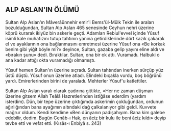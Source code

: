 ## ALP ASLAN'IN ÖLÜMÜ

Sultan Alp Aslan'ın Mâverâünnehir emir'i Bems'ül-Mülk Tekin ile araları bozulduğundan, Sultan Alp Aslan 465 senesinde Ceyhun nehri üzerine köprü kurarak ikiyüz bin askerle geç­ti. Adamları Rebiul'evvel içinde Yûsuf isimli kale muhafızını tutup tahtının yanına getirdiklerinde dört kazık çakarak el ve ayaklarının ona bağlanmasını emretmesi üzerine Yûsuf ona «Be korkak benim gibi yiğit böyle mi?» deyince, Sultan, gazaba gelip yayını eline aldı ve «bırakın şunu» dedi. Bıraktılar. Sultan, ona bir ok attı. Vuramadı. Halbuki o ana kadar at­tığı okta vuramadığı olmamıştı.

Yûsuf hemen Sultan'ın üzerine sıçradı. Sultan tahtından inerken sürçüp yüz üstü düş­tü. Yûsuf onun üzerine atladı. Elindeki bıçakla vurdu, boş böğrünü yardı. Emirerlerinden birini de yaraladı. Mehterler Yûsuf'u katlettiler.

Sultan Alp Aslan yaralı olarak çadırına git­tikte, «Her ne zaman düşman üzerine gitsem Allah Teâlâ Hazretlerinden istiğâse ederdim (yardım isterdim). Dün, bir tepe üzerine çıktığımda askerimin çokluğundan, ordunun ağırlı­ğından bana ayağımın altındaki dağ çalkalanı­yor gibi geldi. Kuvvete mağrur oldum. Kendi kendime «Ben dünyanın padişahıyım. Bana kim galebe edebilir, dedim. Bugün Cenâb-ı Hak, en âciz bir kulu ile beni âciz kıldı» deyip tevbe etti ve vefat etti. (Kısâs-ı Enbiyâ s. 243)
